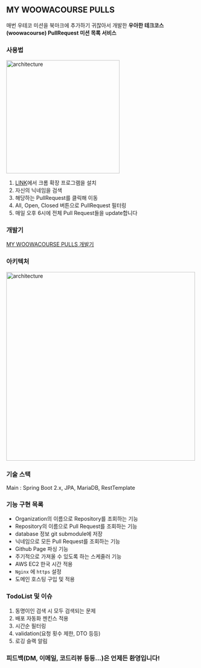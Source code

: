 ## MY WOOWACOURSE PULLS

매번 우테코 미션을 북마크에 추가하기 귀찮아서 개발한 **우아한 테크코스(woowacourse) PullRequest 미션 목록 서비스**

### 사용법

<img src="https://i.ibb.co/BKSTH0k/main.png" width="300" alt="architecture" />

1. [LINK](https://chrome.google.com/webstore/detail/mywoowacoursepulls/dkeblehcoebopgclhhjfbinndbcoboom)에서 크롬 확장 프로그램을 설치
2. 자신의 닉네임을 검색
3. 해당하는 PullRequest를 클릭해 이동
4. All, Open, Closed 버튼으로 PullRequest 필터링
5. 매일 오후 6시에 전체 Pull Request들을 update합니다

### 개발기

[MY WOOWACOURSE PULLS 개발기](https://aegis1920.github.io/wiki/my-woowacourse-pulls-review.html)

### 아키텍처

<img src="https://i.ibb.co/WzrJXWm/arch.png" width="500" alt="architecture" />

### 기술 스택

Main : Spring Boot 2.x, JPA, MariaDB, RestTemplate


### 기능 구현 목록

- Organization의 이름으로 Repository를 조회하는 기능
- Repository의 이름으로 Pull Request를 조회하는 기능
- database 정보 git submodule에 저장
- 닉네임으로 모든 Pull Request를 조회하는 기능
- Github Page 파싱 기능
- 주기적으로 가져올 수 있도록 하는 스케줄러 기능
- AWS EC2 한국 시간 적용
- `Nginx` 에 `https` 설정
- 도메인 호스팅 구입 및 적용


### TodoList 및 이슈

1. 동명이인 검색 시 모두 검색되는 문제
2. 배포 자동화 젠킨스 적용
3. 시간순 필터링
4. validation(요청 횟수 제한, DTO 등등)
5. 로깅 슬랙 알림

### 피드백(DM, 이메일, 코드리뷰 등등...)은 언제든 환영입니다! 
